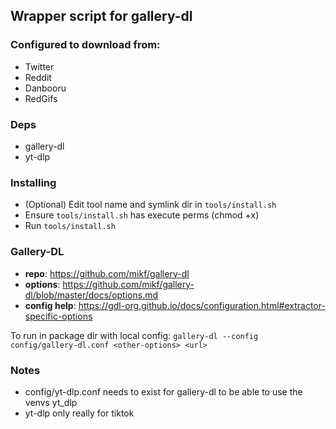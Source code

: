 ## Wrapper script for gallery-dl

### Configured to download from:

- Twitter
- Reddit
- Danbooru
- RedGifs


### Deps
- gallery-dl
- yt-dlp


### Installing

- (Optional) Edit tool name and symlink dir in `tools/install.sh`
- Ensure `tools/install.sh` has execute perms (chmod +x)
- Run `tools/install.sh`


### Gallery-DL

- **repo**: https://github.com/mikf/gallery-dl
- **options**: https://github.com/mikf/gallery-dl/blob/master/docs/options.md
- **config help**: https://gdl-org.github.io/docs/configuration.html#extractor-specific-options

To run in package dir with local config:
`gallery-dl --config config/gallery-dl.conf <other-options> <url>`


### Notes

- config/yt-dlp.conf needs to exist for gallery-dl to be able to use the venvs yt_dlp
- yt-dlp only really for tiktok
